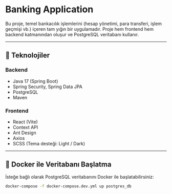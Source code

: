 # Banking Application

Bu proje, temel bankacılık işlemlerini (hesap yönetimi, para transferi, işlem geçmişi vb.) içeren tam yığın bir uygulamadır. Proje hem frontend hem backend katmanından oluşur ve PostgreSQL veritabanı kullanır.

---

## 🔧 Teknolojiler

### Backend
- Java 17 (Spring Boot)
- Spring Security, Spring Data JPA
- PostgreSQL
- Maven

### Frontend
- React (Vite)
- Context API
- Ant Design
- Axios
- SCSS (Tema desteği: Light / Dark)

---

## 🐳 Docker ile Veritabanı Başlatma

İsteğe bağlı olarak PostgreSQL veritabanını Docker ile başlatabilirsiniz:

```bash
docker-compose -f docker-compose.dev.yml up postgres_db
